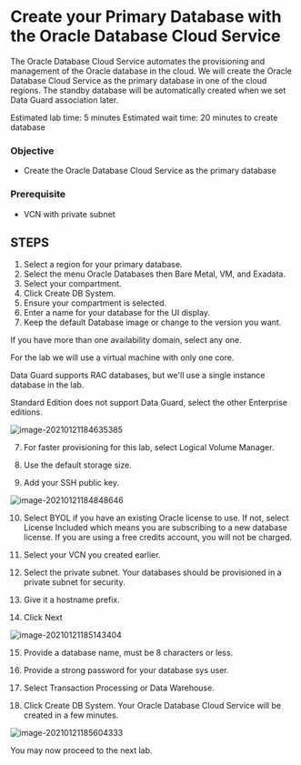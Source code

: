 # Create your Primary Database with the Oracle Database Cloud Service

The Oracle Database Cloud Service automates the provisioning and management of the Oracle database in the cloud.  We will create the Oracle Database Cloud Service as the primary database in one of the cloud regions.  The standby database will be automatically created when we set Data Guard association later.

Estimated lab time:  5 minutes
Estimated wait time: 20 minutes to create database

### Objective
- Create the Oracle Database Cloud Service as the primary database

### Prerequisite
- VCN with private subnet


## STEPS
1. Select a region for your primary database.
2. Select the menu Oracle Databases then Bare Metal, VM, and Exadata.
3. Select your compartment.
4. Click Create DB System.
5. Ensure your compartment is selected.
6. Enter a name for your database for the UI display.
7. Keep the default Database image or change to the version you want.  

If you have more than one availability domain, select any one.

For the lab we will use a virtual machine with only one core.  

Data Guard supports RAC databases, but we'll use a single instance database in the lab.  

Standard Edition does not support Data Guard, select the other Enterprise editions.

![image-20210121184635385](./images/image-20210121184635385.png)



7. For faster provisioning for this lab, select Logical Volume Manager.

8. Use the default storage size.

9. Add your SSH public key.



![image-20210121184848646](./images/image-20210121184848646.png)



10. Select BYOL if you have an existing Oracle license to use.   If not, select License Included which means you are subscribing to a new database license.  If you are using a free credits account, you will not be charged.

11. Select your VCN you created earlier.

12. Select the private subnet.  Your databases should be provisioned in a private subnet for security.

13. Give it a hostname prefix.

14. Click Next



![image-20210121185143404](./images/image-20210121185143404.png)

15. Provide a database name, must be 8 characters or less.

16. Provide a strong password for your database sys user.

17. Select Transaction Processing or Data Warehouse.

18. Click Create DB System.  Your Oracle Database Cloud Service will be created in a few minutes.


![image-20210121185604333](./images/image-20210121185604333.png)

You may now proceed to the next lab.
